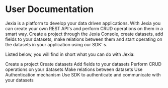 # User Documentation

Jexia is a platform to develop your data driven applications. With Jexia you can create your own REST API's and perform CRUD operations on them in a smart way. Create a project through the Jexia Console, create datasets, add fields to your datasets, make relations between them and start operating on the datasets in your application using our SDK' s.

Listed below, you will find in short what you can do with Jexia:

Create a project
Create datasets
Add fields to your datasets
Perform CRUD operations on your datasets
Make relations between datasets
Use Authentication mechanism
Use SDK to authenticate and communicate with your datasets
